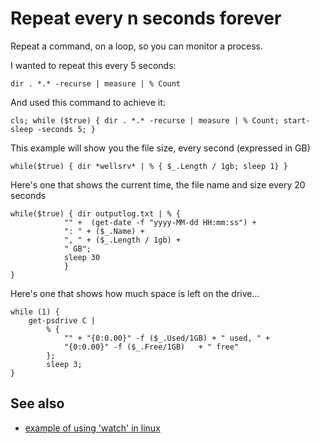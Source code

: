# Repeat every n seconds forever

Repeat a command, on a loop, so you can monitor a process.

I wanted to repeat this every 5 seconds:

    dir . *.* -recurse | measure | % Count

    
And used this command to achieve it:
    
	cls; while ($true) { dir . *.* -recurse | measure | % Count; start-sleep -seconds 5; }



This example will show you the file size, every second (expressed in GB)

    while($true) { dir *wellsrv* | % { $_.Length / 1gb; sleep 1} }

Here's one that shows the current time, the file name and size every 20 seconds 


	while($true) { dir outputlog.txt | % { 
				"" +  (get-date -f "yyyy-MM-dd HH:mm:ss") + 
				": " + ($_.Name) + 
				", " + ($_.Length / 1gb) + 
				" GB"; 
				sleep 30
				} 
	}


Here's one that shows how much space is left on the drive...

	while (1) { 
		get-psdrive C | 
			% { 
				"" + "{0:0.00}" -f ($_.Used/1GB) + " used, " + 
				"{0:0.00}" -f ($_.Free/1GB)   + " free"
			}; 
			sleep 3;
	}



## See also

* [example of using 'watch' in linux](../linux/how_much_memory_is_free.md)

